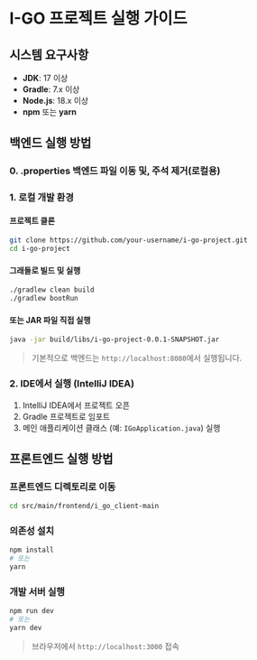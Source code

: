 # I-GO 프로젝트 실행 가이드

## 시스템 요구사항

- **JDK**: 17 이상
- **Gradle**: 7.x 이상
- **Node.js**: 18.x 이상
- **npm** 또는 **yarn**

## 백엔드 실행 방법

### 0. .properties 백엔드 파일 이동 및, 주석 제거(로컬용) 

### 1. 로컬 개발 환경

#### 프로젝트 클론
```bash
git clone https://github.com/your-username/i-go-project.git
cd i-go-project
```

#### 그래들로 빌드 및 실행
```bash
./gradlew clean build
./gradlew bootRun
```

#### 또는 JAR 파일 직접 실행
```bash
java -jar build/libs/i-go-project-0.0.1-SNAPSHOT.jar
```

> 기본적으로 백엔드는 `http://localhost:8080`에서 실행됩니다.

### 2. IDE에서 실행 (IntelliJ IDEA)

1. IntelliJ IDEA에서 프로젝트 오픈
2. Gradle 프로젝트로 임포트
3. 메인 애플리케이션 클래스 (예: `IGoApplication.java`) 실행

## 프론트엔드 실행 방법

### 프론트엔드 디렉토리로 이동
```bash
cd src/main/frontend/i_go_client-main
```

### 의존성 설치
```bash
npm install
# 또는
yarn
```

### 개발 서버 실행
```bash
npm run dev
# 또는
yarn dev
```
> 브라우저에서 `http://localhost:3000` 접속
